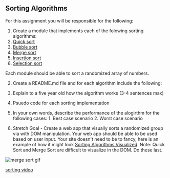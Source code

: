## Sorting Algorithms

For this assignment you will be responsible for the following:

1. Create a module that implements each of the folowing sorting algorithms:
  1. [Quick sort](https://en.wikipedia.org/wiki/Quicksort)
  2. [Bubble sort](https://en.wikipedia.org/wiki/Bubble_sort)
  2. [Merge sort](https://en.wikipedia.org/wiki/Merge_sort)
  3. [Insertion sort](https://en.wikipedia.org/wiki/Insertion_sort)
  4. [Selection sort](https://en.wikipedia.org/wiki/Selection_sort)

Each module should be able to sort a randomized array of numbers.

2. Create a README.md file and for each algorithm include the following:
  1. Explain to a five year old how the algorithm works (3-4 sentences max)
  2. Psuedo code for each sorting implementation
  3. In your own words, describe the performance of the alogirthm for the following cases:
    1. Best case scenario
    2. Worst case scenario

3. Stretch Goal - Create a web app that visually sorts a randomized group via with DOM manipulation. Your web app should be able to be used based on user input. Your site doesn't need to be to fancy, here is an example of how it might look [Sorting Algorithms Visualized](https://www.youtube.com/watch?v=kPRA0W1kECg).
Note: Quick Sort and Merge Sort are difficult to visualize in the DOM. Do these last.

![merge sort gif](https://upload.wikimedia.org/wikipedia/commons/c/c5/Merge_sort_animation2.gif "Merge Sort gif")

[sorting video](https://www.youtube.com/watch?v=cVMKXKoGu_Y)
